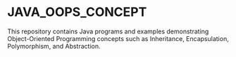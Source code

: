 # JAVA_OOPS_CONCEPT
This repository contains Java programs and examples demonstrating Object-Oriented Programming concepts such as Inheritance, Encapsulation, Polymorphism, and Abstraction.

